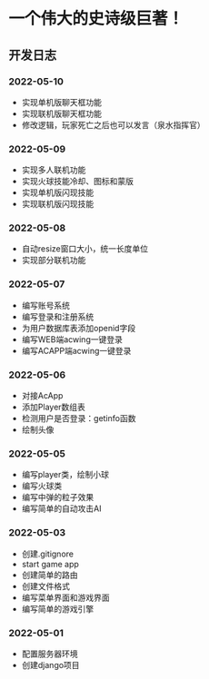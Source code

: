 # 一个伟大的史诗级巨著！

## 开发日志

### 2022-05-10
- 实现单机版聊天框功能
- 实现联机版聊天框功能
- 修改逻辑，玩家死亡之后也可以发言（泉水指挥官）

### 2022-05-09
- 实现多人联机功能
- 实现火球技能冷却、图标和蒙版
- 实现单机版闪现技能
- 实现联机版闪现技能

### 2022-05-08
- 自动resize窗口大小，统一长度单位
- 实现部分联机功能

### 2022-05-07
- 编写账号系统
- 编写登录和注册系统
- 为用户数据库表添加openid字段
- 编写WEB端acwing一键登录
- 编写ACAPP端acwing一键登录

### 2022-05-06
- 对接AcApp
- 添加Player数组表
- 检测用户是否登录：getinfo函数
- 绘制头像

### 2022-05-05
- 编写player类，绘制小球
- 编写火球类
- 编写中弹的粒子效果
- 编写简单的自动攻击AI

### 2022-05-03
- 创建.gitignore
- start game app
- 创建简单的路由
- 创建文件格式
- 编写菜单界面和游戏界面
- 编写简单的游戏引擎

### 2022-05-01
- 配置服务器环境
- 创建django项目